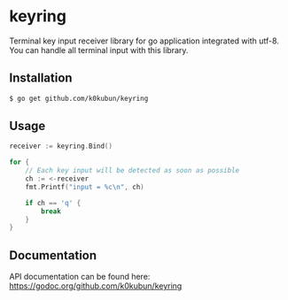 # keyring

Terminal key input receiver library for go application integrated with utf-8.  
You can handle all terminal input with this library.

## Installation

```bash
$ go get github.com/k0kubun/keyring
```

## Usage

```go
receiver := keyring.Bind()

for {
	// Each key input will be detected as soon as possible
	ch := <-receiver
	fmt.Printf("input = %c\n", ch)

	if ch == 'q' {
		break
	}
}
```

## Documentation

API documentation can be found here: https://godoc.org/github.com/k0kubun/keyring
